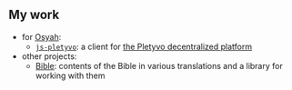 ## My work

- for [Osyah](https://github.com/osyah):
  <!-- - [Osyka](https://github.com/osyah/osyka): a Material Design implementation and a SolidJS-based SPA framework -->
  - [`js-pletyvo`](https://github.com/osyah/js-pletyvo): a client for [the Pletyvo decentralized platform](https://pletyvo.osyah.com)
- other projects:
  - [Bible](https://github.com/krulod/bible): contents of the Bible in various translations and a library for working with them
  
